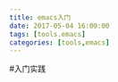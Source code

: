 ```yaml
---
title: emacs入门
date: 2017-05-04 16:00:00
tags: [tools.emacs]
categories: [tools,emacs]
---
```

#入门实践


